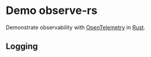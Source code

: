 # Demo observe-rs

Demonstrate observability with [OpenTelemetry](https://opentelemetry.io/) in [Rust](https://www.rust-lang.org/).

## Logging



